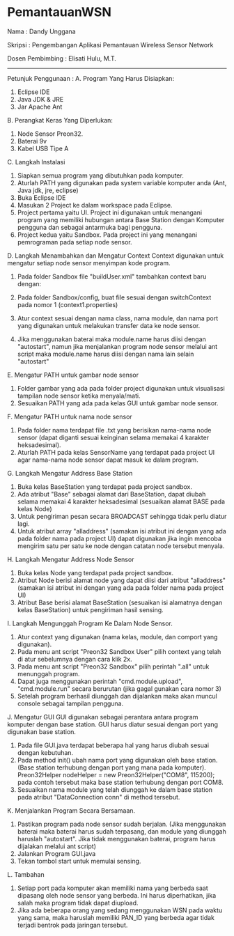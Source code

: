# PemantauanWSN

Nama : Dandy Unggana

Skripsi : Pengembangan Aplikasi Pemantauan Wireless Sensor Network

Dosen Pembimbing : Elisati Hulu, M.T.

------------------------------------------------------------------------------------------

Petunjuk Penggunaan :
A. Program Yang Harus Disiapkan:
1. Eclipse IDE
2. Java JDK & JRE
3. Jar Apache Ant

B. Perangkat Keras Yang Diperlukan:
1. Node Sensor Preon32.
2. Baterai 9v
3. Kabel USB Tipe A

C. Langkah Instalasi
1. Siapkan semua program yang dibutuhkan pada komputer.
2. Aturlah PATH yang digunakan pada system variable komputer anda (Ant, Java jdk, jre, eclipse)
3. Buka Eclipse IDE
4. Masukan 2 Project ke dalam workspace pada Eclipse.
5. Project pertama yaitu UI. Project ini digunakan untuk menangani program yang memiliki hubungan antara 
	Base Station dengan Komputer pengguna dan sebagai antarmuka bagi pengguna.
6. Project kedua yaitu Sandbox. Pada project ini yang menangani pemrograman pada setiap node sensor.

D. Langkah Menambahkan dan Mengatur Context
Context digunakan untuk mengatur setiap node sensor menyimpan kode program.
1. Pada folder Sandbox file "buildUser.xml" tambahkan context baru dengan:

	<target name="context.set.1">
		<switchContext to="config/context1.properties" />
	</target>

2. Pada folder Sandbox/config, buat file sesuai dengan switchContext pada nomor 1 (context1.properties)
3. Atur context sesuai dengan nama class, nama module, dan nama port yang digunakan untuk melakukan transfer data ke node sensor.
4. Jika menggunakan baterai maka module.name harus diisi dengan "autostart", namun jika menjalankan program node sensor melalui ant script maka module.name harus diisi dengan nama lain selain "autostart"

E. Mengatur PATH untuk gambar node sensor
1. Folder gambar yang ada pada folder project digunakan untuk visualisasi tampilan node sensor ketika menyala/mati.
2. Sesuaikan PATH yang ada pada kelas GUI untuk gambar node sensor.

F. Mengatur PATH untuk nama node sensor
1. Pada folder nama terdapat file .txt yang berisikan nama-nama node sensor (dapat diganti sesuai keinginan selama memakai 4 karakter heksadesimal).
2. Aturlah PATH pada kelas SensorName yang terdapat pada project UI agar nama-nama node sensor dapat masuk ke dalam program.
 
G. Langkah Mengatur Address Base Station
1. Buka kelas BaseStation yang terdapat pada project sandbox.
2. Ada atribut "Base" sebagai alamat dari BaseStation, dapat diubah selama memakai 4 karakter heksadesimal (sesuaikan alamat BASE pada kelas Node)
3. Untuk pengiriman pesan secara BROADCAST sehingga tidak perlu diatur lagi.
4. Untuk atribut array "alladdress" (samakan isi atribut ini dengan yang ada pada folder nama pada project UI) 
dapat digunakan jika ingin mencoba mengirim satu per satu ke node dengan catatan node tersebut menyala.

H. Langkah Mengatur Address Node Sensor
1. Buka kelas Node yang terdapat pada project sandbox.
2. Atribut Node berisi alamat node yang dapat diisi dari atribut "alladdress" (samakan isi atribut ini dengan yang ada pada folder nama pada project UI)
3. Atribut Base berisi alamat BaseStation (sesuaikan isi alamatnya dengan kelas BaseStation) untuk pengiriman hasil sensing.


I. Langkah Mengunggah Program Ke Dalam Node Sensor.
1. Atur context yang digunakan (nama kelas, module, dan comport yang digunakan).
2. Pada menu ant script "Preon32 Sandbox User" pilih context yang telah di atur sebelumnya dengan cara klik 2x.
3. Pada menu ant script "Preon32 Sandbox" pilih perintah ".all" untuk menunggah program.
4. Dapat juga menggunakan perintah "cmd.module.upload", "cmd.module.run" secara berurutan (jika gagal gunakan cara nomor 3)
5. Setelah program berhasil diunggah dan dijalankan maka akan muncul console sebagai tampilan pengguna.

J. Mengatur GUI
GUI digunakan sebagai perantara antara program komputer dengan base station. GUI harus diatur sesuai dengan port yang digunakan base station.
1. Pada file GUI.java terdapat beberapa hal yang harus diubah sesuai dengan kebutuhan.
2. Pada method init() ubah nama port yang digunakan oleh base station. (Base station terhubung dengan port yang mana pada komputer).
Preon32Helper nodeHelper = new Preon32Helper("COM8", 115200); pada contoh tersebut maka base station terhubung dengan port COM8.
3. Sesuaikan nama module yang telah diunggah ke dalam base station pada atribut "DataConnection conn" di method tersebut.

K. Menjalankan Program Secara Bersamaan.
1. Pastikan program pada node sensor sudah berjalan. (Jika menggunakan baterai maka baterai harus sudah terpasang, dan module yang diunggah haruslah "autostart". Jika tidak menggunakan baterai, program harus dijalakan melalui ant script)
2. Jalankan Program GUI.java
3. Tekan tombol start untuk memulai sensing.


L. Tambahan
1. Setiap port pada komputer akan memiliki nama yang berbeda saat dipasang oleh node sensor yang berbeda. Ini harus diperhatikan, jika salah maka program tidak dapat diupload.
2. Jika ada beberapa orang yang sedang menggunakan WSN pada waktu yang sama, maka haruslah memiliki PAN_ID yang berbeda agar tidak terjadi bentrok pada jaringan tersebut.
